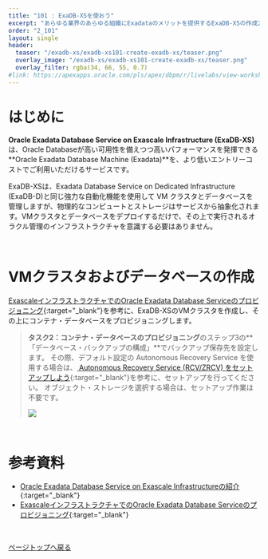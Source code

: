 ```yaml
---
title: "101 : ExaDB-XSを使おう"
excerpt: "あらゆる業界のあらゆる組織にExadataのメリットを提供するExaDB-XSの作成方法について紹介します。"
order: "2_101"
layout: single
header:
  teaser: "/exadb-xs/exadb-xs101-create-exadb-xs/teaser.png"
  overlay_image: "/exadb-xs/exadb-xs101-create-exadb-xs/teaser.png"
  overlay_filter: rgba(34, 66, 55, 0.7)
#link: https://apexapps.oracle.com/pls/apex/dbpm/r/livelabs/view-workshop?wid=797
---
```


<a id="anchor0"></a>

# はじめに
**Oracle Exadata Database Service on Exascale Infrastructure (ExaDB-XS)** は、Oracle Databaseが高い可用性を備えつつ高いパフォーマンスを発揮できる**Oracle Exadata Database Machine (Exadata)**を、より低いエントリーコストでご利用いただけるサービスです。

ExaDB-XSは、Exadata Database Service on Dedicated Infrastructure (ExaDB-D)と同じ強力な自動化機能を使用して VM クラスタとデータベースを管理しますが、物理的なコンピュートとストレージはサービスから抽象化されます。VMクラスタとデータベースをデプロイするだけで、その上で実行されるオラクル管理のインフラストラクチャを意識する必要はありません。

<br/>

# VMクラスタおよびデータベースの作成
[ExascaleインフラストラクチャでのOracle Exadata Database Serviceのプロビジョニング](https://docs.oracle.com/ja/learn/exadb-xs-db/index.html){:target="_blank"}を参考に、ExaDB-XSのVMクラスタを作成し、その上にコンテナ・データベースをプロビジョニングします。

> **タスク2：コンテナ・データベースのプロビジョニング**のステップ3の**「データベース・バックアップの構成」**でバックアップ保存先を設定します。
> その際、デフォルト設定の Autonomous Recovery Service を使用する場合は、[ Autonomous Recovery Service (RCV/ZRCV) をセットアップしよう](/ocitutorials/basedb/dbcs107-zrcv/){:target="_blank"}を参考に、セットアップを行ってください。
> オブジェクト・ストレージを選択する場合は、セットアップ作業は不要です。
>
> ![](console_01.png)

<br/>

<a id="anchor11"></a>

# 参考資料
+ [Oracle Exadata Database Service on Exascale Infrastructureの紹介](https://blogs.oracle.com/oracle4engineer/post/ja-introducing-oracle-exadata-database-service-on-exascale-infrastructure){:target="_blank"}
+ [ExascaleインフラストラクチャでのOracle Exadata Database Serviceのプロビジョニング](https://docs.oracle.com/ja/learn/exadb-xs-db/index.html){:target="_blank"}

<br/>

[ページトップへ戻る](#anchor0)

